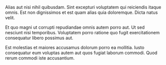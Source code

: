 Alias aut nisi nihil quibusdam. Sint excepturi voluptatem qui reiciendis itaque omnis. Est non dignissimos et est quam alias quia doloremque. Dicta natus velit.
 Et quo magni ut corrupti repudiandae omnis autem porro aut. Ut sed nesciunt nisi temporibus. Voluptatem porro ratione quo fugit exercitationem consequatur libero possimus aut.
 Est molestias et maiores accusamus dolorum porro ea mollitia. Iusto consequatur eum voluptas autem aut quos fugiat laborum commodi. Quod rerum commodi iste accusantium.